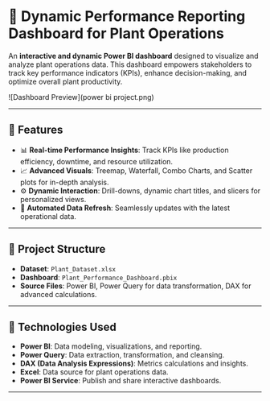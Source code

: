 # 🌟 Dynamic Performance Reporting Dashboard for Plant Operations

An **interactive and dynamic Power BI dashboard** designed to visualize and analyze plant operations data. This dashboard empowers stakeholders to track key performance indicators (KPIs), enhance decision-making, and optimize overall plant productivity.

![Dashboard Preview](power bi project.png)

---

## 🚀 Features

- 📊 **Real-time Performance Insights**: Track KPIs like production efficiency, downtime, and resource utilization.
- 📈 **Advanced Visuals**: Treemap, Waterfall, Combo Charts, and Scatter plots for in-depth analysis.
- ⚙️ **Dynamic Interaction**: Drill-downs, dynamic chart titles, and slicers for personalized views.
- 📅 **Automated Data Refresh**: Seamlessly updates with the latest operational data.

---

## 📂 Project Structure

- **Dataset**: `Plant_Dataset.xlsx`
- **Dashboard**: `Plant_Performance_Dashboard.pbix`
- **Source Files**: Power BI, Power Query for data transformation, DAX for advanced calculations.

---

## 📐 Technologies Used

- **Power BI**: Data modeling, visualizations, and reporting.
- **Power Query**: Data extraction, transformation, and cleansing.
- **DAX (Data Analysis Expressions)**: Metrics calculations and insights.
- **Excel**: Data source for plant operations data.
- **Power BI Service**: Publish and share interactive dashboards.

---
